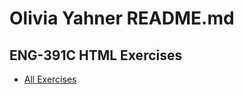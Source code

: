 <h1>Olivia Yahner README.md</h1>
<h2>ENG-391C HTML Exercises</h2>
<ul>
  <li><a href="exercises/">All Exercises</a></li>
</ul>

